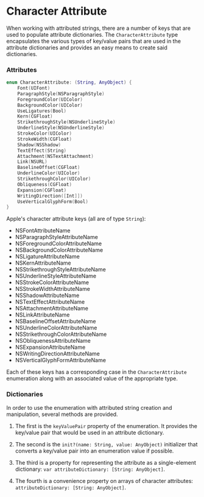 Character Attribute
===================

When working with attributed strings, there are a number of keys that are used to populate attribute dictionaries.  The `CharacterAttribute` type encapsulates the various types of key/value pairs that are used in the attribute dictionaries and provides an easy means to create said dictionaries.

### Attributes

```swift
enum CharacterAttribute: (String, AnyObject) {
    Font(UIFont)
    ParagraphStyle(NSParagraphStyle)
    ForegroundColor(UIColor)
    BackgroundColor(UIColor)
    UseLigatures(Bool)
    Kern(CGFloat)
    StrikethroughStyle(NSUnderlineStyle)
    UnderlineStyle(NSUnderlineStyle)
    StrokeColor(UIColor)
    StrokeWidth(CGFloat)
    Shadow(NSShadow)
    TextEffect(String)
    Attachment(NSTextAttachment)
    Link(NSURL)
    BaselineOffset(CGFloat)
    UnderlineColor(UIColor)
    StrikethroughColor(UIColor)
    Obliqueness(CGFloat)
    Expansion(CGFloat)
    WritingDirection([Int]])
    UseVerticalGlyphForm(Bool)
}
```

Apple's character attribute keys (all are of type `String`):
* NSFontAttributeName
* NSParagraphStyleAttributeName
* NSForegroundColorAttributeName
* NSBackgroundColorAttributeName
* NSLigatureAttributeName
* NSKernAttributeName
* NSStrikethroughStyleAttributeName
* NSUnderlineStyleAttributeName
* NSStrokeColorAttributeName
* NSStrokeWidthAttributeName
* NSShadowAttributeName
* NSTextEffectAttributeName
* NSAttachmentAttributeName
* NSLinkAttributeName
* NSBaselineOffsetAttributeName
* NSUnderlineColorAttributeName
* NSStrikethroughColorAttributeName
* NSObliquenessAttributeName
* NSExpansionAttributeName
* NSWritingDirectionAttributeName
* NSVerticalGlyphFormAttributeName

Each of these keys has a corresponding case in the `CharacterAttribute` enumeration along with an associated value of the appropriate type.


### Dictionaries

In order to use the enumeration with attributed string creation and manipulation, several methods are provided.

1.  The first is the `keyValuePair` property of the enumeration.  It provides the key/value pair that would be used in an attribute dictionary.

1.  The second is the `init?(name: String, value: AnyObject)` initializer that converts a key/value pair into an enumeration value if possible.

1.  The third is a property for representing the attribute as a single-element dictionary: `var attributeDictionary: [String: AnyObject]`.

1.  The fourth is a convenience property on arrays of character attributes: `attributeDictionary: [String: AnyObject]`.
